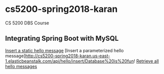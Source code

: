 # cs5200-spring2018-karan
CS 5200 DBS Course

## Integrating Spring Boot with MySQL
[Insert a static hello message](http://cs5200-spring2018-karan.us-east-1.elasticbeanstalk.com/api/hello/insert)
[Insert a parameterized hello message]http://cs5200-spring2018-karan.us-east-1.elasticbeanstalk.com/api/hello/insert/Database%20is%20fun!
[Retrieve all hello messages](http://cs5200-spring2018-karan.us-east-1.elasticbeanstalk.com/api/hello/select/all)